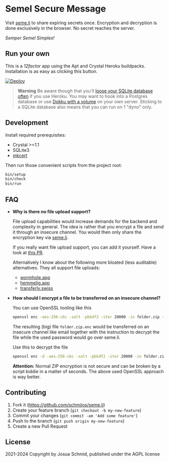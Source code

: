 # Semel Secure Message

Visit [seme.li](https://seme.li) to share expiring secrets once.
Encryption and decryption is done exclusively in the browser.
No secret reaches the server.

_Semper Semel Simplex!_

## Run your own

This is a _12factor_ app using the Apt and Crystal Heroku buildpacks.
Installation is as easy as clicking this button. 

[![Deploy](https://www.herokucdn.com/deploy/button.svg)](https://heroku.com/deploy)

> **Warning**
> Be aware though that you'll
[loose your SQLite database often](https://devcenter.heroku.com/articles/dynos#ephemeral-filesystem)
if you use Heroku. You may want to hook into a Postgres database
or use [Dokku with a volume](https://dokku.com/docs/advanced-usage/persistent-storage/)
on your own server.
Sticking to a SQLite database also means that you can run on 1 "dyno" only.

## Development

Install required prerequisites:

* Crystal >=1.1
* SQLite3
* [mkcert](https://github.com/FiloSottile/mkcert)

Then run those convenient scripts from the project root:

```sh
bin/setup
bin/check
bin/run
```

## FAQ

* **Why is there no file upload support?**

  File upload capabilities would increase demands for the backend and complexity in general.
  The idea is rather that you encrypt a file and send it through an insecure channel.
  You would then only share the encryption key via [seme.li](https://seme.li).
  
  If you really want file upload support, you can add it yourself.
  Have a look at [this PR](https://github.com/schmijos/seme.li/pull/3).

  Alternatively I know about the following more bloated (less auditable) alternatives.
  They all support file uploads:
  * [wormhole.app](https://wormhole.app/)
  * [hemmelig.app](https://hemmelig.app)
  * [transferly.swiss](https://www.transferly.swiss/)

* **How should I encrypt a file to be transferred on an insecure channel?**

  You can use OpenSSL tooling like this

  ```sh
  openssl enc -aes-256-cbc -salt -pbkdf2 -iter 20000 -in folder.zip -out folder.zip.enc
  ```
  
  The resulting (big) file `folder.zip.enc` would be transferred on an insecure channel
  like email together with the instruction to decrypt the file while the used password
  would go over seme.li.
  
  Use this to decrypt the file
  
  ```sh
  openssl enc -d -aes-256-cbc -salt -pbkdf2 -iter 20000 -in folder.zip.enc -out folder.zip
  ```
  
  **Attention:** Normal ZIP encryption is not secure and can be broken by a script kiddie
  in a matter of seconds. The above used OpenSSL approach is way better.

## Contributing

1. Fork it (<https://github.com/schmijos/seme.li>)
2. Create your feature branch (`git checkout -b my-new-feature`)
3. Commit your changes (`git commit -am 'Add some feature'`)
4. Push to the branch (`git push origin my-new-feature`)
5. Create a new Pull Request

## License

2021-2024 Copyright by Josua Schmid, published under the AGPL license
